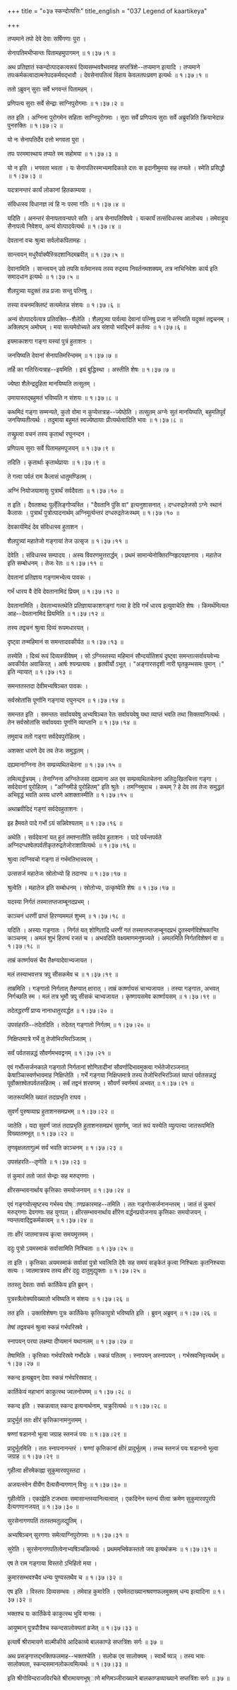 +++
title = "०३७ स्कन्दोत्पत्तिः"
title_english = "037 Legend of kaartikeya"

+++


तप्यमाने तपो देवे देवाः सर्षिगणाः पुरा ।  

सेनापतिमभीप्सन्तः पितामहमुपागमन्  ॥  १।३७।१  ॥   

अथ प्रतिज्ञातं स्कन्दोत्पादकत्वरूपं दिव्यसम्भववैभवमाह
सप्तत्रिंशे--तप्यमान इत्यादि । तप्यमाने तपःकर्मकत्वादात्मनेपदकर्मवद्भावौ
। देवसेनापतित्वं विहाय केवलतपःप्रवण इत्यर्थः  ॥  १।३७।१  ॥   

  

ततो ऽब्रुवन् सुराः सर्वे भगवन्तं पितामहम् ।  

प्रणिपत्य सुराः सर्वे सेन्द्राः साग्निपुरोगमाः  ॥  १।३७।२  ॥   

तत इति । अग्निना पुरोगमेन सहिताः साग्निपुरोगमाः । सुराः सर्वे प्रणिपत्य
सुराः सर्वे अब्रुवन्निति क्रियाभेदान्न पुनरुक्तिः  ॥  १।३७।२  ॥   

  

यो नः सेनापतिर्देव दत्तो भगवता पुरा ।  

तपः परममास्थाय तप्यते स्म सहोमया  ॥  १।३७।३  ॥   

यो न इति । भगवता भवता । यः सेनापतिरस्मभ्यमादिकाले दत्तः स इदानीमुमया सह
तप्यते । स्मेति प्रसिद्धौ  ॥  १।३७।३  ॥   

  

यदत्रानन्तरं कार्यं लोकानां हितकाम्यया ।  

संविधत्स्व विधानज्ञ त्वं हि नः परमा गतिः  ॥  १।३७।४  ॥   

यदिति । अनन्तरं सेनापतावन्यपरे सति । अत्र सेनापतिविषये । यत्कार्यं
तत्संविधत्स्व आलोचय । तमेवाहूय सैनापत्ये निवेशय, अन्यं वोत्पादयेत्यर्थः
 ॥  १।३७।४  ॥   

  

देवतानां वचः श्रुत्वा सर्वलोकपितामहः ।  

सान्त्वयन् मधुरैर्वाक्यैस्त्रिदशानिदमब्रवीत्  ॥  १।३७।५  ॥   

देवानामिति । सान्त्वयन् उग्रे तपसि वर्तमानस्य तस्य रुद्रस्य
निवर्तनमशक्यम्, तत्र नाभिनिवेशः कार्य इति समादधान इत्यर्थः  ॥  १।३७।५
 ॥   

  

शैलपुत्र्या यदुक्तं तन्न प्रजाः सन्तु पत्निषु ।  

तस्या वचनमक्लिष्टं सत्यमेतन्न संशयः  ॥  १।३७।६  ॥   

अन्यं वोत्पादयेत्यत्र प्रतिवक्ति--शैलेति । शैलपुत्र्या पार्वत्या देवानां
पत्निषु प्रजा न सन्त्विति यदुक्तं तद्वचनम् । अक्लिष्टम् अमोघम् । मया
सत्यमेवोच्यते अत्र संशयो भवद्भिर्न कर्तव्यः  ॥  १।३७।६  ॥   

  

इयमाकाशगा गङ्गा यस्यां पुत्रं हुताशनः ।  

जनयिष्यति देवानां सेनापतिमरिन्दमम्  ॥  १।३७।७  ॥   

तर्हि का गतिरित्यत्राह--इयमिति । इयं बुद्धिस्था । अस्तीति शेषः  ॥  १।३७।७
 ॥   

  

ज्येष्ठा शैलेन्द्रदुहिता मानयिष्यति तत्सुतम् ।  

उमायास्तद्बहुमतं भविष्यति न संशयः  ॥  १।३७।८  ॥   

कथमिदं गङ्गा सम्मन्यते, कुतो वोमा न कुप्येत्तत्राह--ज्येष्ठेति ।
तत्सुतम् अग्नेः सुतं मानयिष्यति, बहुमतिपूर्वं जनयिष्यतीत्यर्थः । तदुमाया
बहुमतं स्वज्येष्ठायाः प्रीत्यर्थत्वादिति भावः  ॥  १।३७।८  ॥   

  

तच्छ्रुत्वा वचनं तस्य कृतार्था रघुनन्दन ।  

प्रणिपत्य सुराः सर्वे पितामहमपूजयन्  ॥  १।३७।९  ॥   

तदिति । कृतार्थाः कृतार्थप्रायाः  ॥  १।३७।९  ॥   

  

ते गत्वा पर्वतं राम कैलासं धातुमण्डितम् ।  

अग्निं नियोजयामासुः पुत्रार्थं सर्वदैवताः  ॥  १।३७।१०  ॥   

त इति । दैवतशब्दः पुल्ँलिङ्गोप्यस्ति । "दैवतानि पुंसि वा" इत्यनुशासनात्
। दग्धरुद्रतेजसो ऽग्नेः स्थानं कैलासः । पुत्रार्थं पुत्रोत्पादनार्थम्
अग्निमूर्त्यन्तरं दग्धरुद्रतेजःस्थम्  ॥  १।३७।१०  ॥   

  

देवकार्यमिदं देव संविधत्स्व हुताशन ।  

शैलपुत्र्यां महातेजो गङ्गायां तेज उत्सृज  ॥  १।३७।११  ॥   

देवेति । संविधत्स्व सम्पादय । अस्य विवरणमुत्तरार्द्धम् । प्रथमं
सामान्येनोक्तिरग्निहृदयज्ञानाय । महातेज इति सम्बोधनम् । तेजः रेतः  ॥ 
१।३७।११  ॥   

  

देवतानां प्रतिज्ञाय गङ्गामभ्येत्य पावकः ।  

गर्भं धारय वै देवि देवतानामिदं प्रियम्  ॥  १।३७।१२  ॥   

देवतानामिति । देवताभ्यस्तथेति प्रतिज्ञायाकाशगङ्गां गत्वा हे देवि गर्भं
धारय इत्युवाचेति शेषः । किमर्थमित्यत आह--देवतानामिदं प्रियमिति  ॥ 
१।३७।१२  ॥   

  

तस्य तद्वचनं श्रुत्वा दिव्यं रूपमधारयत् ।  

दृष्ट्वा तन्महिमानं स समन्तादवकीर्यत  ॥  १।३७।१३  ॥   

तस्येति । दिव्यं रूपं दिव्यस्त्रीवेषम् । सो ऽग्निस्तस्या महिमानं
सौन्दर्यातिशयं दृष्ट्वा समन्तात्सर्वावयवेभ्यः अवकीर्यत अवाकिरत् । आर्षः
श्यन्प्रत्ययः । हृतवीर्यो ऽभूत् । "अङ्गारसदृशी नारी घृतकुम्भसमः पुमान्
।" इति न्यायात्  ॥  १।३७।१३  ॥   

  

समन्ततस्तदा देवीमभ्यषिञ्चत पावकः ।  

सर्वस्रोतांसि पूर्णानि गङ्गाया रघुनन्दन  ॥  १।३७।१४  ॥   

समन्तत इति । समन्ततः सर्वावयवेषु अभ्यषिञ्चत रेतः सर्वावयवेषु यथा
व्याप्तं भवति तथा सिक्तवानित्यर्थः । तेन सर्वस्रोतांसि सर्वावयवाः
पूर्णानि व्याप्तानि  ॥  १।३७।१४  ॥   

  

तमुवाच ततो गङ्गा सर्वदेवपुरोहितम् ।  

अशक्ता धारणे देव तव तेजः समुद्धतम् ।  

दह्यमानाग्निना तेन सम्प्रव्यथितचेतना  ॥  १।३७।१५  ॥   

तमित्यर्द्धत्रयम् । तेनाग्निना अग्नितेजसा दह्यमाना अत एव
सम्प्रव्यथितचेतना अतिदुःखितचित्ता गङ्गा । सर्वदेवानां पुरोहितम् ।
"अग्निमीडे पुरोहितम्" इति श्रुतेः । तमग्निमुवाच । कथम् ? हे देव तव तेजः
समुद्धतं अभिवृद्धं भवति अस्य धारणे अशक्तास्मीति  ॥  १।३७।१५  ॥   

  

अथाब्रवीदिदं गङ्गां सर्वदेवहुताशनः ।  

इह हैमवते पादे गर्भो ऽयं सन्निवेश्यताम्  ॥  १।३७।१६  ॥   

अथेति । सर्वदेवानां यत् हुतं तमश्नातीति सर्वदेव हुताशनः । पादे
पर्यन्तपर्वते अग्निदग्धश्वेतपर्वतीकृतरुद्रतेजोराशावित्यर्थः  ॥  १।३७।१६
 ॥   

  

श्रुत्वा त्वग्निवचो गङ्गा तं गर्भमतिभास्वरम् ।  

उत्ससर्ज महातेजः स्रोतोभ्यो हि तदानघ  ॥  १।३७।१७  ॥   

श्रुत्वेति । महातेज इति सम्बोधनम् । स्रोतोभ्यः, उत्कृष्येति शेषः  ॥ 
१।३७।१७  ॥   

  

यदस्या निर्गतं तस्मात्तप्तजाम्बूनदप्रभम् ।  

काञ्चनं धरणीं प्राप्तं हिरण्यममलं शुभम्  ॥  १।३७।१८  ॥   

यदिति । अस्याः गङ्गातः । निर्गतं यत् शोणितादि धरणीं गतं
तस्मात्तप्तजाम्बूनदप्रभं द्रुतस्वर्णविशेषकान्ति काञ्चनम् । अमलं शुभं
हिरण्यं रजतं च । अभवदिति वक्ष्यमाणमनुषज्यते । अमलमिति निर्गतविशेषणं वा
 ॥  १।३७।१८  ॥   

  

ताम्रं कार्ष्णायसं चैव तैक्ष्ण्यादेवाभ्यजायत ।  

मलं तस्याभवत्तत्र त्रपु सीसकमेव च  ॥  १।३७।१९  ॥   

ताम्रमिति । गङ्गातो निर्गतात् तैक्ष्ण्यात् क्षारात् । ताम्रं कार्ष्णायसं
चाभ्यजायत । तस्या गङ्गातः, अभवत् निर्गच्छति स्म । मलं तत्र भूमौ त्रपु
सीसकं चाभ्यजायत । कृष्णायसमेव कार्ष्णायसम्  ॥  १।३७।१९  ॥   

  

तदेतद्धरणीं प्राप्य नानाधातुरवर्द्धत  ॥  १।३७।२०  ॥   

उपसंहरति--तदेतदिति । तदेतत् गङ्गातो निर्गतम्  ॥  १।३७।२०  ॥   

  

निक्षिप्तमात्रे गर्भे तु तेजोभिरभिरञ्जितम् ।  

सर्वं पर्वतसन्नद्धं सौवर्णमभवद्वनम्  ॥  १।३७।२१  ॥   

एवं गर्भोत्सर्जनकाले गङ्गातो निर्गतानां शोणितादीनां सौवर्णादिभावमुक्त्वा
गर्भतेजोरञ्जनात् केषाञ्चित्स्वर्णभावमाह निक्षिप्तेति । गर्भे गङ्गया
निक्षिप्तमात्रे तस्य तेजोभिरभिरञ्जितं व्याप्तं पर्वतसन्नद्धं
पूर्वोक्तश्वेतपर्वतसहितम् । सर्वं तद्वनं शरवणम् । सौवर्णं स्वर्णमयं
अभवत्  ॥  १।३७।२१  ॥   

  

जातरूपमिति ख्यातं तदाप्रभृति राघव ।  

सुवर्णं पुरुषव्याघ्र हुताशनसमप्रभम्  ॥  १।३७।२२  ॥   

जातेति । यदा सुवर्णं जातं तदाप्रभृति हुताशनसमप्रभं सुवर्णम्, जातं रूपं
यस्येति व्युत्पत्त्या जातरूपमिति विख्यातमभूत्  ॥  १।३७।२२  ॥   

  

तृणवृक्षलतागुल्मं सर्वं भवति काञ्चनम्  ॥  १।३७।२३  ॥   

उपसंहरति--तृणेति  ॥  १।३७।२३  ॥   

  

तं कुमारं ततो जातं सेन्द्राः सह मरुद्गणाः ।  

क्षीरसम्भावनार्थाय कृत्तिकाः समयोजनयन्  ॥  १।३७।२४  ॥   

एवं गङ्गयोत्सृष्टस्य गर्भस्य पोष्ाणप्रकारमाह--तमिति । ततः
गङ्गोत्सर्जनानन्तरम् । जातं तं कुमारं मरुद्गणाः देवगणाः सह युगपत् ।
क्षीरसम्भावनार्थाय क्षीरेण वर्द्धनप्रयोजनाय कृत्तिकाः समयोजयन् ।
ण्यन्तत्वाद्द्विकर्मकत्वम्  ॥  १।३७।२४  ॥   

  

ताः क्षीरं जातमात्रस्य कृत्वा समयमुत्तमम् ।  

ददुः पुत्रो ऽयमस्माकं सर्वासामिति निश्चिताः  ॥  १।३७।२५  ॥   

ता इति । कृत्तिकाः अयमस्माकं सर्वासां पुत्रो भवत्विति देवैः सह समयं
सङ्केतं कृत्वा निश्चिताः कृतनिश्चयाः सत्यः । जातमात्रस्य तस्य क्षीरं
ददुः दातुमुद्युक्ताः  ॥  १।३७।२५  ॥   

  

ततस्तु देवताः सर्वाः कार्तिकेय इति ब्रुवन् ।  

पुत्रस्त्रैलोक्यविख्यातो भविष्यति न संशयः  ॥  १।३७।२६  ॥   

तत इति । उक्तविशेषणः पुत्रः कार्तिकेयः कृत्तिकापुत्रो भविष्यति इति ।
ब्रुवन् अब्रुवन्  ॥  १।३७।२६  ॥   

  

तेषां तद्ववचनं श्रुत्वा स्कन्नं गर्भपरिस्रवे ।  

स्नापयन् परया लक्ष्म्या दीप्यमानं यथानलम्  ॥  १।३७।२७  ॥   

तेषामिति । कृत्तिकाः गर्भपरिस्रवे गर्भोदके । स्कन्नं पतितम् । स्नापयन्
अस्नापयन् । गर्भस्रवनिवृत्त्यर्थम्  ॥  १।३७।२७  ॥   

  

स्कन्द इत्यब्रुवन् देवाः स्कन्नं गर्भपरिस्रवात् ।  

कार्तिकेयं महाभागं काकुत्स्थ ज्वलनोपमम्  ॥  १।३७।२८  ॥   

स्कन्द इति । स्कन्नत्वात् स्कन्द इत्यन्वर्थनाम, चक्रुरित्यर्थः  ॥ 
१।३७।२८  ॥   

  

प्रादुर्भूतं ततः क्षीरं कृत्तिकानामनुत्तमम् ।  

षण्णां षडाननो भूत्वा जग्राह स्तनजं पयः  ॥  १।३७।२९  ॥   

प्रादुर्भूतमिति । ततः स्नापनानन्तरं । षण्णां कृत्तिकानां क्षीरं
प्रादुर्भूतम् । तच्च स्तनजं पयः षडाननो भूत्वा जग्राह  ॥  १।३७।२९  ॥   

  

गृहीत्वा क्षीरमेकाह्ना सुकुमारवपुस्तदा ।  

अजयत्स्वेन वीर्येण दैत्यसैन्यगणान् विभुः  ॥  १।३७।३०  ॥   

गृहीत्वेति । एकाह्नेति टजभावः समासान्तस्यानित्यत्वात् । एकदिनेन स्तन्यं
पीत्वा क्रमेण सुकुमारवपुरपि दैत्यगणानजयत्  ॥  १।३७।३०  ॥   

  

सुरसेनागणपतिं ततस्तमतुलद्युतिम् ।  

अभ्यषिञ्चन् सुरगणाः समेत्याग्निपुरोगमाः  ॥  १।३७।३१  ॥   

सुरेति । सुरसेनागणपतित्वेनाभ्यषिञ्चन्नित्यर्थः । प्रथममभिषेकस्ततो जय
इत्यर्थक्रमः  ॥  १।३७।३१  ॥   

  

एष ते राम गङ्गाया विस्तरो ऽभिहितो मया ।  

कुमारसम्भवश्चैव धन्यः पुण्यस्तथैव च  ॥  १।३७।३२  ॥   

एष इति । विस्तरः दिव्यसम्भवः । तमेवाह कुमारेति ।
एवमेतदाख्यानश्रवणफलमुक्तम् धन्य इत्यादिना  ॥  १।३७।३२  ॥   

  

भक्तश्च यः कार्तिकेये काकुत्स्थ भुवि मानवः ।  

आयुष्मान् पुत्रपौत्रैश्च स्कन्दसालोक्यतां व्रजेत्  ॥  १।३७।३३  ॥   

इत्यार्षे श्रीरामायणे वाल्मीकीये आदिकाव्ये बालकाण्डे सप्तत्रिंशः सर्गः
 ॥  ३७  ॥   

अथ प्रसङ्गात्तद्भक्तिफलमाह--भक्तश्चेति । सलोक एव सालोक्यम् । स्वार्थे
ष्यञ् । तस्य भावः सालोक्यता, स्कन्दसमानलोकत्वमित्यर्थः  ॥  १।३७।३३  ॥   

इति श्रीगोविन्दराजविरचिते श्रीरामायणभूष्ाणे मणिमञ्जीराख्याने
बालकाण्डव्याख्याने सप्तत्रिंशः सर्गः  ॥  ३७  ॥   

  


